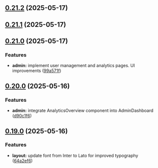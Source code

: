 ## [0.21.2](https://github.com/gdamalis/toulmin-lab/compare/v0.21.1...v0.21.2) (2025-05-17)

## [0.21.1](https://github.com/gdamalis/toulmin-lab/compare/v0.21.0...v0.21.1) (2025-05-17)

## [0.21.0](https://github.com/gdamalis/toulmin-lab/compare/v0.20.0...v0.21.0) (2025-05-17)


### Features

* **admin:** implement user management and analytics pages. UI improvements ([99a571f](https://github.com/gdamalis/toulmin-lab/commit/99a571f11d914d796b2e379b205bdf5d41e4f8c9))

## [0.20.0](https://github.com/gdamalis/toulmin-lab/compare/v0.19.0...v0.20.0) (2025-05-16)


### Features

* **admin:** integrate AnalyticsOverview component into AdminDashboard ([d90c1f6](https://github.com/gdamalis/toulmin-lab/commit/d90c1f664c6d43e6638f170550f380bd6e724367))

## [0.19.0](https://github.com/gdamalis/toulmin-lab/compare/v0.18.0...v0.19.0) (2025-05-16)


### Features

* **layout:** update font from Inter to Lato for improved typography ([64a2ef6](https://github.com/gdamalis/toulmin-lab/commit/64a2ef624a5e882ac5c1e8bd1f8f183e8856b661))

